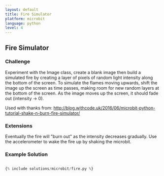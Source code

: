 ```yaml
---
layout: default
title: Fire Simulator
platform: microbit
language: python
level: 4
---
```

## Fire Simulator

### Challenge

Experiment with the Image class, create a blank image then build a simulated fire by
creating a layer of pixels of random light intensity along the bottom of the screen. To simulate
the flames moving upwards, shift the image up the screen as time passes, making room
for new random layers at the bottom of the screen. As the image moves up the screen,
it should fade out (intensity -> 0).

Used with thanks from: http://blog.withcode.uk/2016/06/microbit-python-tutorial-shake-n-burn-fire-simulator/

### Extensions

Eventually the fire will "burn out" as the intensity decreases gradually. Use the accelerometer to wake the fire up by shaking the microbit.


### Example Solution

```python

{% include solutions/microbit/fire.py %}

```
